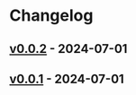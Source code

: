 # Changelog

## [v0.0.2](https://github.com/takaishi/tfclean/compare/v0.0.1...v0.0.2) - 2024-07-01

## [v0.0.1](https://github.com/takaishi/tfclean/commits/v0.0.1) - 2024-07-01
